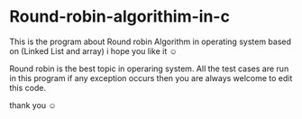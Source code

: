 # Round-robin-algorithim-in-c
This is the program about Round robin Algorithm in operating system based on (Linked List  and array) i hope you like it ☺

Round robin is the best topic in operaring system.
All the test cases are run in this program if any exception occurs then you are always welcome to edit this code.

thank you ☺

